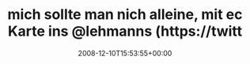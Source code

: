 ---
retweeted: false
source: <a href="http://twitter.com" rel="nofollow">Twitter Web Client</a>
entities:
  hashtags: []
  symbols: []
  user_mentions:
  - name: Lehmanns Media
    screen_name: Lehmanns
    indices:
    - '47'
    - '56'
    id_str: '16603975'
    id: '16603975'
  urls: []
display_text_range:
- '0'
- '64'
favorite_count: '0'
id_str: '1049355476'
truncated: false
retweet_count: '0'
id: '1049355476'
created_at: Wed Dec 10 15:53:55 +0000 2008
favorited: false
full_text: mich sollte man nich alleine, mit ec Karte ins [@lehmanns](https://twitter.com/lehmanns)
  lassen.
lang: de
tags:
- pesos/twitter
date: '2008-12-10T15:53:55+00:00'
src: https://twitter.com/bascht/status/1049355476
original_url: https://twitter.com/bascht/status/1049355476
type: twitter_tweet
text: mich sollte man nich alleine, mit ec Karte ins [@lehmanns](https://twitter.com/lehmanns)
  lassen.
title: mich sollte man nich alleine, mit ec Karte ins @lehmanns (https://twitt

---